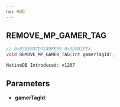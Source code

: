 ```yaml
---
ns: HUD
---
```

## REMOVE_MP_GAMER_TAG

```c
// 0x839BFD7D7E49FE09 0x3D081FE4
void REMOVE_MP_GAMER_TAG(int gamerTagId);
```

```
NativeDB Introduced: v1207
```

## Parameters
* **gamerTagId**:
